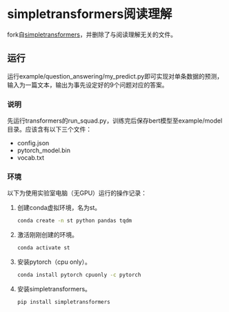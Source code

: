 # simpletransformers阅读理解
fork自[simpletransformers](https://github.com/ThilinaRajapakse/simpletransformers)，并删除了与阅读理解无关的文件。
## 运行
运行example/question_answering/my_predict.py即可实现对单条数据的预测，输入为一篇文本，输出为事先设定好的9个问题对应的答案。
### 说明
先运行transformers的run_squad.py，训练完后保存bert模型至example/model目录。应该含有以下三个文件：
- config.json
- pytorch_model.bin
- vocab.txt
### 环境
以下为使用实验室电脑（无GPU）运行的操作记录：
1. 创建conda虚拟环境，名为st。

   ```bash
   conda create -n st python pandas tqdm
   ```

2. 激活刚刚创建的环境。

   ```bash
   conda activate st
   ```

3. 安装pytorch（cpu only）。

   ```bash
   conda install pytorch cpuonly -c pytorch
   ```

4. 安装simpletransformers。

   ```bash
   pip install simpletransformers
   ```